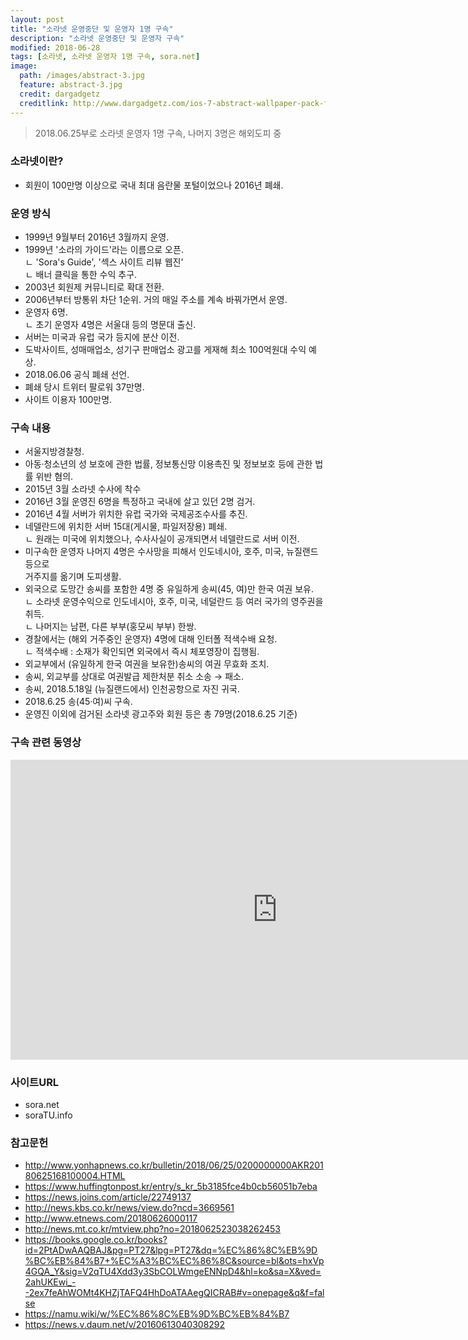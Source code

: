 ```yaml
---
layout: post
title: "소라넷 운영중단 및 운영자 1명 구속"
description: "소라넷 운영중단 및 운영자 구속"
modified: 2018-06-28
tags: [소라넷, 소라넷 운영자 1명 구속, sora.net]
image:
  path: /images/abstract-3.jpg
  feature: abstract-3.jpg
  credit: dargadgetz
  creditlink: http://www.dargadgetz.com/ios-7-abstract-wallpaper-pack-for-iphone-5-and-ipod-touch-retina/
---
```

> 2018.06.25부로 소라넷 운영자 1명 구속, 나머지 3명은 해외도피 중

<!--more-->

### 소라넷이란?
  - 회원이 100만명 이상으로 국내 최대 음란물 포털이었으나 2016년 폐쇄.    

### 운영 방식
  - 1999년 9월부터 2016년 3월까지 운영.  
  - 1999년 '소라의 가이드'라는 이름으로 오픈.   
    ㄴ 'Sora's Guide', '섹스 사이트 리뷰 웹진'     
    ㄴ 배너 클릭을 통한 수익 추구.    
  - 2003년 회원제 커뮤니티로 확대 전환.  
  - 2006년부터 방통위 차단 1순위. 거의 매일 주소를 계속 바꿔가면서 운영.   
  - 운영자 6명.    
    ㄴ 초기 운영자 4명은 서울대 등의 명문대 출신.   
  - 서버는 미국과 유럽 국가 등지에 분산 이전.   
  - 도박사이트, 성매매업소, 성기구 판매업소 광고를 게재해 최소 100억원대 수익 예상.  
  - 2018.06.06 공식 폐쇄 선언.  
  - 폐쇄 당시 트위터 팔로워 37만명.  
  - 사이트 이용자 100만명.  


### 구속 내용
  - 서울지방경찰청.  
  - 아동·청소년의 성 보호에 관한 법률, 정보통신망 이용촉진 및 정보보호 등에 관한 법률 위반 혐의.  
  - 2015년 3월 소라넷 수사에 착수
  - 2016년 3월 운영진 6명을 특정하고 국내에 살고 있던 2명 검거.  
  - 2016년 4월 서버가 위치한 유럽 국가와 국제공조수사를 추진.  
  - 네델란드에 위치한 서버 15대(게시물, 파일저장용) 폐쇄.   
    ㄴ 원래는 미국에 위치했으나, 수사사실이 공개되면서 네델란드로 서버 이전.   
  - 미구속한 운영자 나머지 4명은 수사망을 피해서 인도네시아, 호주, 미국, 뉴질랜드 등으로   
    거주지를 옮기며 도피생활.    
  - 외국으로 도망간 송씨를 포함한 4명 중 유일하게 송씨(45, 여)만 한국 여권 보유.   
     ㄴ 소라넷 운영수익으로 인도네시아, 호주, 미국, 네덜란드 등 여러 국가의 영주권을 취득.   
     ㄴ 나머지는 남편, 다른 부부(홍모씨 부부) 한쌍.   
  - 경찰에서는 (해외 거주중인 운영자) 4명에 대해 인터폴 적색수배 요청.  
    ㄴ 적색수배 : 소재가 확인되면 외국에서 즉시 체포영장이 집행됨.   
  - 외교부에서 (유일하게 한국 여권을 보유한)송씨의 여권 무효화 조치.   
  - 송씨, 외교부를 상대로 여권발급 제한처분 취소 소송 → 패소.  
  - 송씨, 2018.5.18일 (뉴질랜드에서) 인천공항으로 자진 귀국.  
  - 2018.6.25 송(45·여)씨 구속.
  - 운영진 이외에 검거된 소라넷 광고주와 회원 등은 총 79명(2018.6.25 기준)

### 구속 관련 동영상
<iframe width="854" height="480" src="https://www.youtube.com/embed/H2vwQIe_Vak" frameborder="0" allow="accelerometer; autoplay; encrypted-media; gyroscope; picture-in-picture" allowfullscreen></iframe>

### 사이트URL
  - sora.net  
  - soraTU.info  


### 참고문헌
  - http://www.yonhapnews.co.kr/bulletin/2018/06/25/0200000000AKR20180625168100004.HTML
  - https://www.huffingtonpost.kr/entry/s_kr_5b3185fce4b0cb56051b7eba
  - https://news.joins.com/article/22749137
  - http://news.kbs.co.kr/news/view.do?ncd=3669561
  - http://www.etnews.com/20180626000117
  - http://news.mt.co.kr/mtview.php?no=2018062523038262453
  - https://books.google.co.kr/books?id=2PtADwAAQBAJ&pg=PT27&lpg=PT27&dq=%EC%86%8C%EB%9D%BC%EB%84%B7+%EC%A3%BC%EC%86%8C&source=bl&ots=hxVp4GQA_Y&sig=V2qTU4Xdd3y3SbCOLWmgeENNpD4&hl=ko&sa=X&ved=2ahUKEwi_--2ex7feAhWOMt4KHZjTAFQ4HhDoATAAegQICRAB#v=onepage&q&f=false
  - https://namu.wiki/w/%EC%86%8C%EB%9D%BC%EB%84%B7
  - https://news.v.daum.net/v/20160613040308292
